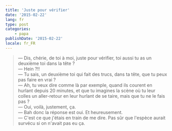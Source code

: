 ```yaml
---
title: 'Juste pour vérifier'
date: '2015-02-22'
lang: fr
type: post
categories:
    - papa
publishDate: '2015-02-22'
locale: fr_FR
---
```


> — Dis, chérie, de toi à moi, juste pour vérifier, toi aussi tu as un deuxième toi dans la tête ?  
> — Hein ?!!  
> — Tu sais, un deuxième toi qui fait des trucs, dans ta tête, que tu peux pas faire en vrai ?  
> — Ah, tu veux dire comme là par exemple, quand ils courent en hurlant depuis 20 minutes, et que tu imagines la scène où tu leur colles un aller-retour en leur hurlant de se taire, mais que tu ne le fais pas ?  
> — Oui, voilà, justement, ça.  
> — Bah donc la réponse est oui. Et heureusement.  
> — C'est ce que j'étais en train de me dire. Pas sûr que l'espèce aurait survécu si on n'avait pas eu ça.

